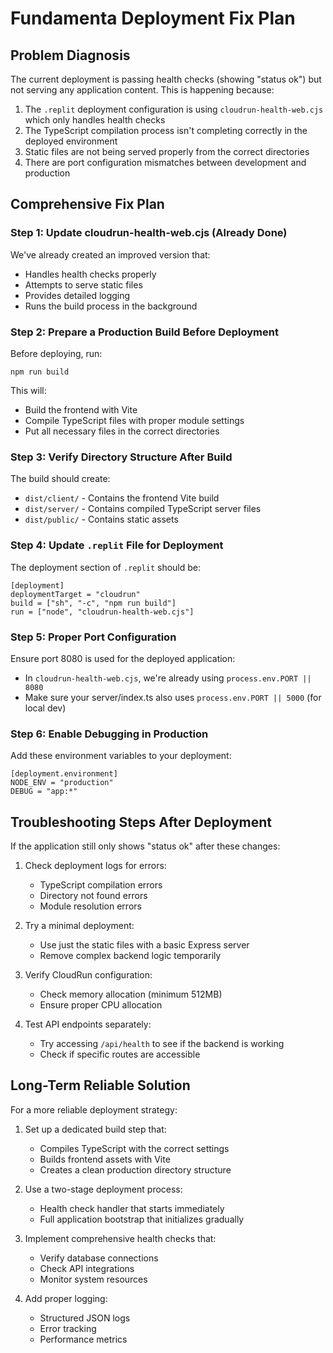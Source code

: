 # Fundamenta Deployment Fix Plan

## Problem Diagnosis
The current deployment is passing health checks (showing "status ok") but not serving any application content. This is happening because:

1. The `.replit` deployment configuration is using `cloudrun-health-web.cjs` which only handles health checks
2. The TypeScript compilation process isn't completing correctly in the deployed environment
3. Static files are not being served properly from the correct directories
4. There are port configuration mismatches between development and production

## Comprehensive Fix Plan

### Step 1: Update cloudrun-health-web.cjs (Already Done)
We've already created an improved version that:
- Handles health checks properly
- Attempts to serve static files
- Provides detailed logging
- Runs the build process in the background

### Step 2: Prepare a Production Build Before Deployment

Before deploying, run:
```
npm run build
```

This will:
- Build the frontend with Vite
- Compile TypeScript files with proper module settings
- Put all necessary files in the correct directories

### Step 3: Verify Directory Structure After Build

The build should create:
- `dist/client/` - Contains the frontend Vite build
- `dist/server/` - Contains compiled TypeScript server files
- `dist/public/` - Contains static assets

### Step 4: Update `.replit` File for Deployment

The deployment section of `.replit` should be:

```
[deployment]
deploymentTarget = "cloudrun"
build = ["sh", "-c", "npm run build"]
run = ["node", "cloudrun-health-web.cjs"]
```

### Step 5: Proper Port Configuration

Ensure port 8080 is used for the deployed application:
- In `cloudrun-health-web.cjs`, we're already using `process.env.PORT || 8080`
- Make sure your server/index.ts also uses `process.env.PORT || 5000` (for local dev)

### Step 6: Enable Debugging in Production

Add these environment variables to your deployment:
```
[deployment.environment]
NODE_ENV = "production"
DEBUG = "app:*"
```

## Troubleshooting Steps After Deployment

If the application still only shows "status ok" after these changes:

1. Check deployment logs for errors:
   - TypeScript compilation errors
   - Directory not found errors
   - Module resolution errors

2. Try a minimal deployment:
   - Use just the static files with a basic Express server
   - Remove complex backend logic temporarily

3. Verify CloudRun configuration:
   - Check memory allocation (minimum 512MB)
   - Ensure proper CPU allocation

4. Test API endpoints separately:
   - Try accessing `/api/health` to see if the backend is working
   - Check if specific routes are accessible

## Long-Term Reliable Solution

For a more reliable deployment strategy:

1. Set up a dedicated build step that:
   - Compiles TypeScript with the correct settings
   - Builds frontend assets with Vite
   - Creates a clean production directory structure

2. Use a two-stage deployment process:
   - Health check handler that starts immediately
   - Full application bootstrap that initializes gradually

3. Implement comprehensive health checks that:
   - Verify database connections
   - Check API integrations
   - Monitor system resources

4. Add proper logging:
   - Structured JSON logs
   - Error tracking
   - Performance metrics